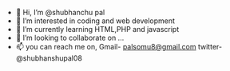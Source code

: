 - 👋 Hi, I’m @shubhanchu pal
- 👀 I’m interested in coding and web development 
- 🌱 I’m currently learning HTML,PHP and javascript
- 💞️ I’m looking to collaborate on ...
- 📫 you can reach me on, Gmail- palsomu8@gmail.com twitter- @shubhanshupal08

<!---
jijaji08/jijaji08 is a ✨ special ✨ repository because its `README.md` (this file) appears on your GitHub profile.
You can click the Preview link to take a look at your changes.
--->
